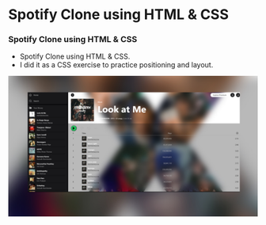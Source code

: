 # Spotify Clone using HTML & CSS

### Spotify Clone using HTML & CSS

- Spotify Clone using HTML & CSS.
- I did it as a CSS exercise to practice positioning and layout.

![testspotify](/preview.jpg)
